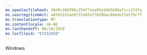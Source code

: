 ```yaml
---
ms.openlocfilehash: 26d9c28d789c254f71ea99a3463b99a7ccc2f4fa
ms.sourcegitcommit: ad203331ee9737e82ef70206ac04eeb72a5f9c7f
ms.translationtype: MT
ms.contentlocale: nb-NO
ms.lasthandoff: 06/18/2019
ms.locfileid: "67232450"
---
```

Windows